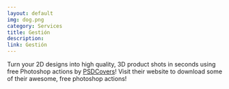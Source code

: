 ```yaml
---
layout: default
img: dog.png
category: Services
title: Gestión
description:
link: Gestión
---
```

  Turn your 2D designs into high quality, 3D
  product shots in seconds using free Photoshop actions by [PSDCovers](http://www.psdcovers.com/)! Visit
  their website to download some of their awesome, free photoshop actions!
